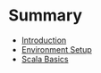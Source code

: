 # Summary

* [Introduction](README.md)
* [Environment Setup](environment-setup.md)
* [Scala Basics](scala-basics.md)

